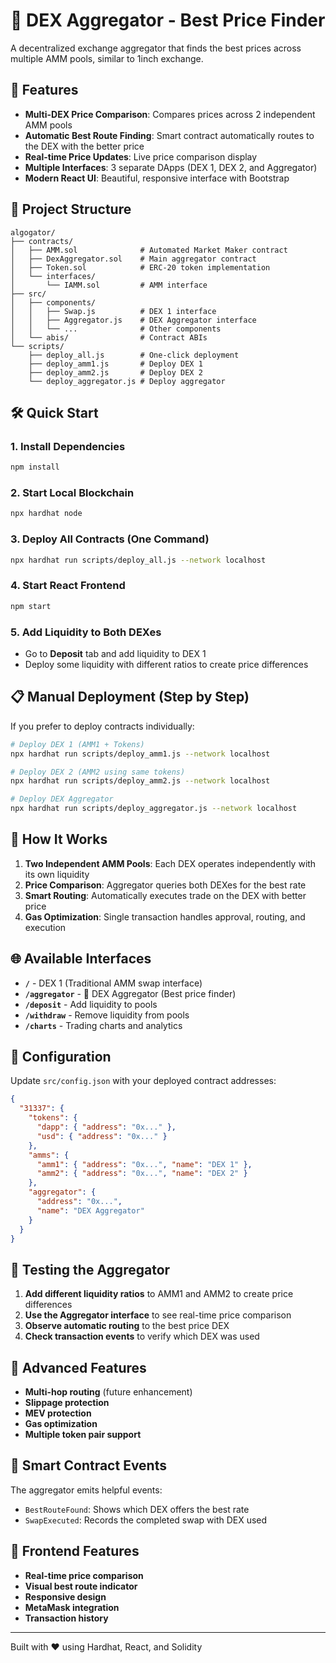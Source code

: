 # 🎯 DEX Aggregator - Best Price Finder

A decentralized exchange aggregator that finds the best prices across multiple AMM pools, similar to 1inch exchange.

## 🚀 Features

- **Multi-DEX Price Comparison**: Compares prices across 2 independent AMM pools
- **Automatic Best Route Finding**: Smart contract automatically routes to the DEX with the better price
- **Real-time Price Updates**: Live price comparison display
- **Multiple Interfaces**: 3 separate DApps (DEX 1, DEX 2, and Aggregator)
- **Modern React UI**: Beautiful, responsive interface with Bootstrap

## 📁 Project Structure

```
algogator/
├── contracts/
│   ├── AMM.sol              # Automated Market Maker contract
│   ├── DexAggregator.sol    # Main aggregator contract
│   ├── Token.sol            # ERC-20 token implementation
│   └── interfaces/
│       └── IAMM.sol         # AMM interface
├── src/
│   ├── components/
│   │   ├── Swap.js          # DEX 1 interface
│   │   ├── Aggregator.js    # DEX Aggregator interface
│   │   └── ...              # Other components
│   └── abis/                # Contract ABIs
└── scripts/
    ├── deploy_all.js        # One-click deployment
    ├── deploy_amm1.js       # Deploy DEX 1
    ├── deploy_amm2.js       # Deploy DEX 2
    └── deploy_aggregator.js # Deploy aggregator
```

## 🛠️ Quick Start

### 1. Install Dependencies
```bash
npm install
```

### 2. Start Local Blockchain
```bash
npx hardhat node
```

### 3. Deploy All Contracts (One Command)
```bash
npx hardhat run scripts/deploy_all.js --network localhost
```

### 4. Start React Frontend
```bash
npm start
```

### 5. Add Liquidity to Both DEXes
- Go to **Deposit** tab and add liquidity to DEX 1
- Deploy some liquidity with different ratios to create price differences

## 📋 Manual Deployment (Step by Step)

If you prefer to deploy contracts individually:

```bash
# Deploy DEX 1 (AMM1 + Tokens)
npx hardhat run scripts/deploy_amm1.js --network localhost

# Deploy DEX 2 (AMM2 using same tokens)
npx hardhat run scripts/deploy_amm2.js --network localhost

# Deploy DEX Aggregator
npx hardhat run scripts/deploy_aggregator.js --network localhost
```

## 🎯 How It Works

1. **Two Independent AMM Pools**: Each DEX operates independently with its own liquidity
2. **Price Comparison**: Aggregator queries both DEXes for the best rate
3. **Smart Routing**: Automatically executes trade on the DEX with better price
4. **Gas Optimization**: Single transaction handles approval, routing, and execution

## 🌐 Available Interfaces

- **`/`** - DEX 1 (Traditional AMM swap interface)
- **`/aggregator`** - 🎯 DEX Aggregator (Best price finder)
- **`/deposit`** - Add liquidity to pools
- **`/withdraw`** - Remove liquidity from pools
- **`/charts`** - Trading charts and analytics

## 🔧 Configuration

Update `src/config.json` with your deployed contract addresses:

```json
{
  "31337": {
    "tokens": {
      "dapp": { "address": "0x..." },
      "usd": { "address": "0x..." }
    },
    "amms": {
      "amm1": { "address": "0x...", "name": "DEX 1" },
      "amm2": { "address": "0x...", "name": "DEX 2" }
    },
    "aggregator": {
      "address": "0x...",
      "name": "DEX Aggregator"
    }
  }
}
```

## 🧪 Testing the Aggregator

1. **Add different liquidity ratios** to AMM1 and AMM2 to create price differences
2. **Use the Aggregator interface** to see real-time price comparison
3. **Observe automatic routing** to the best price DEX
4. **Check transaction events** to verify which DEX was used

## 🚀 Advanced Features

- **Multi-hop routing** (future enhancement)
- **Slippage protection** 
- **MEV protection**
- **Gas optimization**
- **Multiple token pair support**

## 📝 Smart Contract Events

The aggregator emits helpful events:
- `BestRouteFound`: Shows which DEX offers the best rate
- `SwapExecuted`: Records the completed swap with DEX used

## 🎨 Frontend Features

- **Real-time price comparison**
- **Visual best route indicator**
- **Responsive design**
- **MetaMask integration**
- **Transaction history**

---

Built with ❤️ using Hardhat, React, and Solidity
